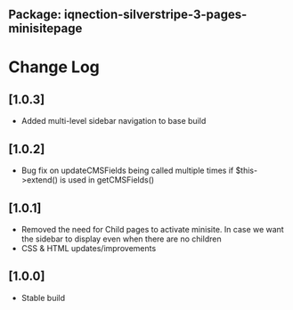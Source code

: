 ## Package: iqnection-silverstripe-3-pages-minisitepage
# Change Log


## [1.0.3]
- Added multi-level sidebar navigation to base build

## [1.0.2]
- Bug fix on updateCMSFields being called multiple times if $this->extend() is used in getCMSFields()

## [1.0.1]
- Removed the need for Child pages to activate minisite. In case we want the sidebar to display even when there are no children
- CSS & HTML updates/improvements

## [1.0.0]
- Stable build